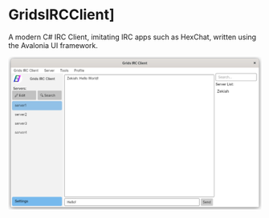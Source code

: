 # GridsIRCClient]
 A modern C# IRC Client, imitating IRC apps such as HexChat, written using the Avalonia UI framework.


![Main Window of Client](Example.png "Example")

